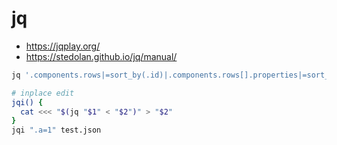 # jq
* https://jqplay.org/
* https://stedolan.github.io/jq/manual/

```bash
jq '.components.rows|=sort_by(.id)|.components.rows[].properties|=sort_by(.name)' file.json

# inplace edit
jqi() {
  cat <<< "$(jq "$1" < "$2")" > "$2"
}
jqi ".a=1" test.json
```
